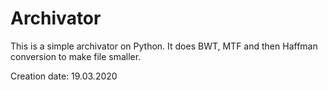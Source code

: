 # Archivator

This is a simple archivator on Python. It does BWT, MTF and then Haffman conversion to make file smaller.

Creation date: 19.03.2020
